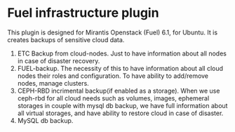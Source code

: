 Fuel infrastructure plugin
===================

This plugin is designed for Mirantis Openstack (Fuel) 6.1, for Ubuntu. It is creates backups of sensitive cloud data. 
1. ETC Backup from cloud-nodes. Just to have information about all nodes in case of disaster recovery.
2. FUEL-backup. The necessity of this to have information about all cloud nodes their roles and configuration. To have ability to add/remove nodes, manage clusters.
3. CEPH-RBD incrimental backup(if enabled as a storage). When we use ceph-rbd for all cloud needs such as volumes, images, ephemeral storages in couple with mysql db backup, we have full information about all virtual storages, and have ability to restore cloud in case of disaster. 
4. MySQL db backup.


